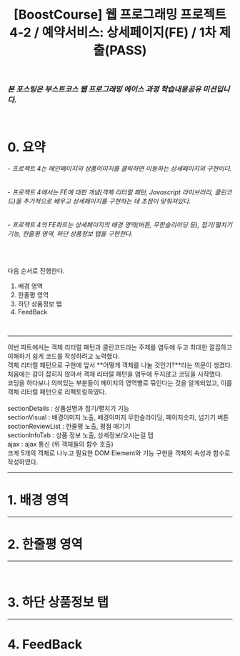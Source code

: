 ﻿---
layout: post
title: '[BoostCourse] 웹 프로그래밍 프로젝트 4-2 / 예약서비스: 상세페이지(FE) / 1차 제출(PASS)'
tags: [BoostCourse]
image: '/images/posts/boostcourse.JPG'
---

### *본 포스팅은 부스트코스 웹 프로그래밍 에이스 과정 학습내용공유 미션입니다.*  

<br/>

# 0. 요약
###### - 프로젝트 4는 메인페이지의 상품이미지를 클릭하면 이동하는 상세페이지의 구현이다.  
###### - 프로젝트 4에서는 FE에 대한 개념(객체 리터럴 패턴, Javascript 라이브러리, 클린코드)을 추가적으로 배우고 상세페이지를 구현하는 데 초점이 맞춰져있다.  
###### - 프로젝트 4의 FE파트는 상세페이지의 배경 영역(버튼, 무한슬리이딩 등), 접기/펼치기 기능, 한줄평 영역, 하단 상품정보 탭을 구현한다.


<br/>

다음 순서로 진행한다.  
1. 배경 영역 
2. 한줄평 영역  
3. 하단 상품정보 탭  
4. FeedBack  
  
<br/>

*****
이번 파트에서는 객체 리터럴 패턴과 클린코드라는 주제를 염두에 두고 최대한 깔끔하고 이해하기 쉽게 코드를 작성하려고 노력했다.  
객체 리터럴 패턴으로 구현에 앞서 **어떻게 객체를 나눌 것인가?**라는 의문이 생겼다.  
처음에는 감이 잡히지 않아서 객체 리터럴 패턴을 염두에 두지않고 코딩을 시작했다.  
코딩을 하다보니 의미있는 부분들이 페이지의 영역별로 묶인다는 것을 알게되었고, 이를 객체 리터럴 패턴으로 리팩토링하였다.  
<br/>
sectionDetails : 상품설명과 접기/펼치기 기능  
sectionVisual : 배경이미지 노출, 배경이미지 무한슬라이딩, 페이지숫자, 넘기기 버튼  
sectionReviewList : 한줄평 노출, 평점 매기기  
sectionInfoTab : 상품 정보 노출, 상세정보/오시는길 탭  
ajax : ajax 통신 (위 객체들의 함수 호출)  
크게 5개의 객체로 나누고 필요한 DOM Element와 기능 구현을 객체의 속성과 함수로 작성하였다.  

*****
# 1. 배경 영역





*****


# 2. 한줄평 영역


*****

<br/>

# 3. 하단 상품정보 탭


*****

# 4. FeedBack
